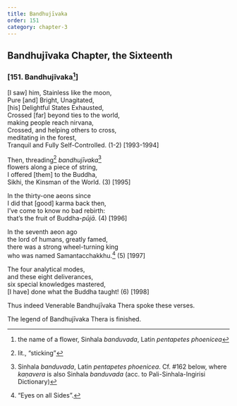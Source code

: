 ```yaml
---
title: Bandhujīvaka
order: 151
category: chapter-3
---
```


## Bandhujīvaka Chapter, the Sixteenth

### \[151. Bandhujīvaka[^1]\]

\[I saw\] him, Stainless like the moon,  
Pure \[and\] Bright, Unagitated,  
\[his\] Delightful States Exhausted,  
Crossed \[far\] beyond ties to the world,  
making people reach nirvana,  
Crossed, and helping others to cross,  
meditating in the forest,  
Tranquil and Fully Self-Controlled. (1-2) \[1993-1994\]

Then, threading[^2] *bandhujīvaka*[^3]  
flowers along a piece of string,  
I offered \[them\] to the Buddha,  
Sikhi, the Kinsman of the World. (3) \[1995\]

In the thirty-one aeons since  
I did that \[good\] karma back then,  
I’ve come to know no bad rebirth:  
that’s the fruit of Buddha-*pūjā*. (4) \[1996\]

In the seventh aeon ago  
the lord of humans, greatly famed,  
there was a strong wheel-turning king  
who was named Samanta<span class="diacritics" data-state="on">c</span><span class="no-diacritics" data-state="off">ch</span>akkhu.[^4] (5) \[1997\]

The four analytical modes,  
and these eight deliverances,  
six special knowledges mastered,  
\[I have\] done what the Buddha taught! (6) \[1998\]

Thus indeed Venerable Bandhujīvaka Thera spoke these verses.

The legend of Bandhujīvaka Thera is finished.

[^1]: the name of a flower, Sinhala *banduvada*, Latin *pentapetes phoenicea*

[^2]: lit., “sticking”

[^3]: Sinhala *banduvada*, Latin *pentapetes phoenicea*. Cf. \#162 below, where *kaṇavera* is also Sinhala *banduvada* (acc. to Pali-Sinhala-Ingirisi Dictionary)

[^4]: “Eyes on all Sides”.
